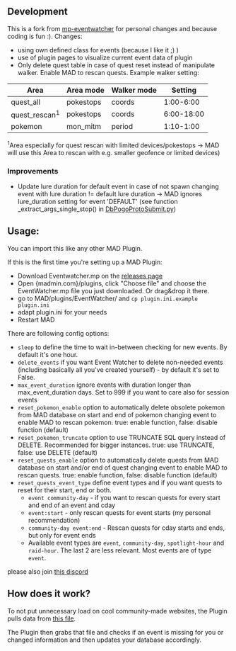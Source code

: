 ## Development
This is a fork from [mp-eventwatcher](https://github.com/ccev/mp-eventwatcher) for personal changes and because coding is fun :). Changes:
- using own defined class for events (because I like it ;) )
- use of plugin pages to visualize current event data of plugin
- Only delete quest table in case of quest reset instead of manipulate walker. Enable MAD to rescan quests. Example walker setting:

| Area          | Area mode | Walker mode | Setting    |
| ------------- | --------- | ----------- | ---------- |
| quest_all     | pokestops | coords      | 1:00-6:00  |
| quest_rescan<sup>1</sup> | pokestops | coords      | 6:00-18:00 |
| pokemon       | mon_mitm  | period      | 1:10-1:00  |

<sup>1</sup>Area especially for quest rescan with limited devices/pokestops -> MAD will use this Area to rescan with e.g. smaller geofence or limited devices)

### Improvements
- Update lure duration for default event in case of not spawn changing event with lure duration != default lure duration ->  MAD ignores lure_duration setting for event 'DEFAULT' (see function _extract_args_single_stop() in [DbPogoProtoSubmit.py](https://github.com/Map-A-Droid/MAD/blob/master/mapadroid/db/DbPogoProtoSubmit.py))

## Usage:
You can import this like any other MAD Plugin.

If this is the first time you're setting up a MAD Plugin:
- Download Eventwatcher.mp on the [releases page](https://github.com/ccev/mp-eventwatcher/releases)
- Open {madmin.com}/plugins, click "Choose file" and choose the EventWatcher.mp file you just downloaded. Or drag&drop it there.
- go to MAD/plugins/EventWatcher/ and `cp plugin.ini.example plugin.ini`
- adapt plugin.ini for your needs
- Restart MAD

There are following config options:
- `sleep` to define the time to wait in-between checking for new events. By default it's one hour.
- `delete_events` if you want Event Watcher to delete non-needed events (including basically all you've created yourself) - by default it's set to False.
- `max_event_duration` ignore events with duration longer than max_event_duration days. Set to 999 if you want to care also for session events
- `reset_pokemon_enable` option to automatically delete obsolete pokemon from MAD database on start and end of pokemon changing event to enable MAD to rescan pokemon. true: enable function, false: disable function (default)
- `reset_pokemon_truncate` option to use TRUNCATE SQL query instead of DELETE. Recommended for bigger instances. true: use TRUNCATE, false: use DELETE (default)
- `reset_quests_enable` option to automatically delete quests from MAD database on start and/or end of quest changing event to enable MAD to rescan quests. true: enable function, false: disable function (default)
- `reset_quests_event_type` define event types and if you want quests to reset for their start, end or both.
  - `event community-day` - if you want to rescan quests for every start and end of an event and cday
  - `event:start` - only rescan quests for event starts (my personal recommendation)
  - `community-day event:end` - Rescan quests for cday starts and ends, but only for event ends
  - Available event types are `event`, `community-day`, `spotlight-hour` and `raid-hour`. The last 2 are less relevant. Most events are of type `event`.

please also join [this discord](https://discord.gg/cMZs5tk)

## How does it work?
To not put unnecessary load on cool community-made websites, the Plugin pulls data from [this file](https://github.com/ccev/pogoinfo/blob/v2/active/events.json).

The Plugin then grabs that file and checks if an event is missing for you or changed information and then updates your database accordingly.
